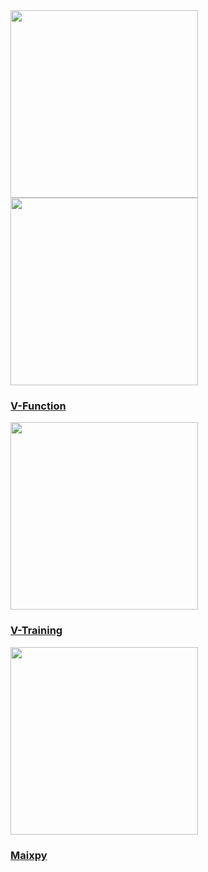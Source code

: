 <div class="platform-box">
  <div class="platform-item" style="overflow:visible;">
    <img src="assets\img\m5stickv_quickstart_en.webp" width="300px" data-no-zoom>
  </div>
  <div class="platform-item">
    <img src="assets\img\v-function-card.webp" width="300px" data-no-zoom>
    <a href="/#/en/quick_start/unitv/v_function">
      <h3>V-Function</h3>
      <div class="platform-tag"></div>
    </a>
  </div>
  <div class="platform-item">
    <img src="assets\img\v-training-card.webp" width="300px" data-no-zoom>
    <a href="/#/en/related_documents/v-training">
      <h3>V-Training</h3>
      <div class="platform-tag"></div>
    </a>
  </div>
  <div class="platform-item">
    <img src="assets\img\maixpy-card.webp" width="300px" data-no-zoom>
    <a href="/#/en/quick_start/unitv/unitv_quick_start_maixpy">
      <h3>Maixpy</h3>
      <div class="platform-tag"></div>
    </a>
  </div>
</div>
